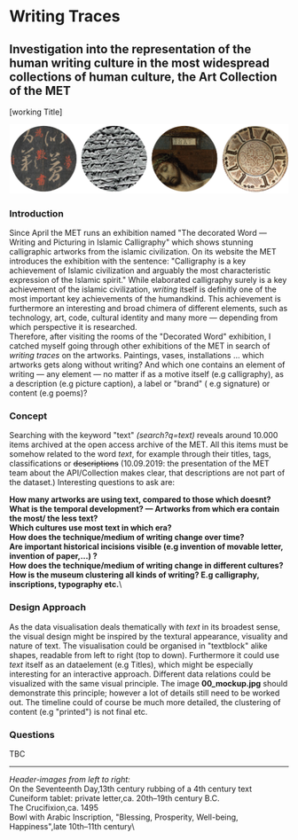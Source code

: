 # Writing Traces
## Investigation into the representation of the human writing culture in the most widespread collections of human culture, the Art Collection of the MET
[working Title]

![illustrative images](./01_illustrative_image_a.png)

### Introduction
Since April the MET runs an exhibition named "The decorated Word — Writing and Picturing in Islamic Calligraphy" which shows stunning calligraphic artworks from the islamic civilization. 
On its website the MET introduces the exhibition with the sentence: "Calligraphy is a key achievement of Islamic civilization and arguably the most characteristic expression of the Islamic spirit." 
While elaborated calligraphy surely is a key achievement of the islamic civilization, _writing_ itself is definitly one of the most important key achievements of the humandkind. This achievement is furthermore an interesting and broad chimera of different elements, such as technology, art, code, cultural identity and many more — depending from which perspective it is researched.  
Therefore, after visiting the rooms of the "Decorated Word" exhibition, I catched myself going through other exhibitions of the MET in search of _writing traces_ on the artworks. Paintings, vases, installations … which artworks gets along without writing? 
And which one contains an element of writing — any element — no matter if as a motive itself (e.g calligraphy), as a description (e.g picture caption), a label or "brand" ( e.g signature) or content (e.g poems)? 

### Concept
Searching with the keyword "text" _(search?q=text)_ reveals around 10.000 items archived at the open access archive of the MET. 
All this items must be somehow related to the word _text_, for example through their titles, tags, classifications or ~~descriptions~~ (10.09.2019: the presentation of the MET team about the API/Collection makes clear, that descriptions are not part of the dataset.)
Interesting questions to ask are:

**How many artworks are using text, compared to those which doesnt?**\
**What is the temporal development? — Artworks from which era contain the most/ the less text?**\
**Which cultures use most text in which era?**\
**How does the technique/medium of writing change over time?**\
**Are important historical incisions visible (e.g invention of movable letter, invention of paper,…) ?**\
**How does the technique/medium of writing change in different cultures?**\
**How is the museum clustering all kinds of writing? E.g calligraphy, inscriptions, typography etc.**\

### Design Approach
As the data visualisation deals thematically with _text_ in its broadest sense, the visual design might be inspired by the textural appearance, visuality and nature of text. 
The visualisation could be organised in "textblock" alike shapes, readable from left to right (top to down). Furthermore it could use _text_ itself as an dataelement (e.g Titles), which might be especially interesting for an interactive approach.
Different data relations could be visualized with the same visual principle. The image **00_mockup.jpg** should demonstrate this  principle; however a lot of details still need to be worked out. The timeline could of course be much more detailed, the clustering of content (e.g "printed") is not final etc.


### Questions
TBC


_____________________________
*Header-images from left to right:*\
On the Seventeenth Day,13th century rubbing of a 4th century text\
Cuneiform tablet: private letter,ca. 20th–19th century B.C.\
The Crucifixion,ca. 1495\
Bowl with Arabic Inscription, "Blessing, Prosperity, Well-being, Happiness",late 10th–11th century\
